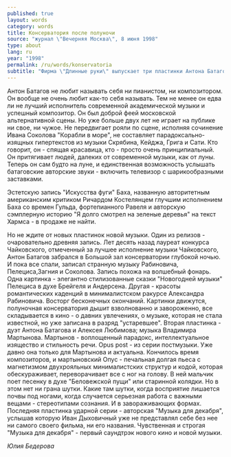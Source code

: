 ```yaml
---
published: true
layout: words
category: words
title: Консерватория после полуночи
source: "журнал \"Вечерняя Москва\", 8 июня 1998"
type: about
lang: ru
year: "1998"
permalink: /ru/words/konservatoria
subtitle: "Фирма \"Длинные руки\" выпускает три пластинки Антона Батагова"
---
```


Антон Батагов не любит называть себя ни пианистом, ни композитором. Он вообще не очень любит как-то себя называть. Тем не менее он едва ли не лучший исполнитель современной академической музыки и успешный композитор. Он был доброй феей московской альтернативной сцены. Но уже больше двух лет не играет на публике ни свое, ни чужое. Не передвигает рояли по сцене, исполняя сочинение Ивана Соколова "Корабли в море", не составляет парадоксально-изящных гипертекстов из музыки Скрябина, Кейджа, Грига и Сати. Кто говорит, он - спящая красавица, кто - просто очень принципиальный. Он притягивает людей, далеких от современной музыки, как от луны. Теперь он сам будто на луне, и единственная возможность услышать батаговские авторские звуки - включить телевизор с шарикообразными заставками.

Эстетскую запись "Искусства фуги" Баха, названную авторитетным американским критиком Ричардом Костелянцем глучшим исполнением Баха со времен Гульда, фортепианного Равеля и авторскую сэмплерную историю "Я долго смотрел на зеленые деревья" на текст Хармса - в продаже не найти.

Но не ждите от новых пластинок новой музыки. Один из релизов - очаровательно древняя запись. Лет десять назад лауреат конкурса Чайковского, отмеченный за лучшее исполнение музыки Чайковского, Антон Батагов забрался в Большой зал консерватории глубокой ночью. И пока все спали, записал странную музыку Рабиновича, Пелециса,Загния и Соколова. Запись похожа на волшебный фонарь. Одна картинка - элегантно стилизованные сказки "Новогодней музыки" Пелециса в духе Брейгеля и Андерсена. Другая - красоты романтических каденций в минималистском ракурсе Александра Рабиновича. Восторг бесконечных окончаний. Картинки движутся, полуночная консерватория дышит взволнованно и завороженно, все складывается в кино - о давних увлечениях, о музыке, которая не стала известной, но уже записана в разряд "устаревшее". Вторая пластинка - дуэт Антона Батагова и Алексея Любимова; музыка Владимира Мартынова. Мартынов - воплощенный парадокс, интеллектуальное изящество и стильность речи. Opus post - из серии постмузыки. Уже давно она только для Мартынова и актуальна. Кончилось время композиторов, и мартыновский Опус - печальная долгая пьеса с магнетизмом двухрояльных минималистских структур и кодой, которая обескураживает, переворачивает все с ног на голову. В ней мальчик поет песенку в духе "Беловежской пущи" или старинной колядки. Но в этом нет ни грана шутки. Какие там шутки, когда восприятие лишается почвы под ногами, когда случается серьезная работа с важными вещами - стереотипами сознания. И в завораживающих формах. Последняя пластинка ударной серии - авторская "Музыка для декабря", услышав которую Иван Дыховичный уже не представлял себе без нее ни самого своего фильма, ни его названия. Чувственная и строгая "Музыка для декабря" - первый саундтрэк нового кино и новой музыки.

_Юлия Бедерова_